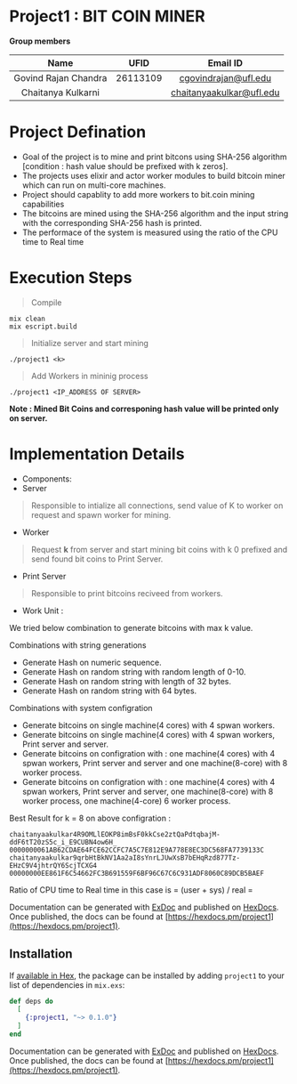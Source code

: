 # Project1 : BIT COIN MINER

**Group members**

| Name                 | UFID     | Email ID                 |
| :------------------: | :------: | :----------------------: |
| Govind Rajan Chandra | 26113109 | cgovindrajan@ufl.edu     |
| Chaitanya Kulkarni   |          | chaitanyaakulkar@ufl.edu |

# Project Defination

- Goal of the project is to mine and print bitcons using SHA-256 algorithm [condition : hash value should be prefixed with k zeros].
- The projects uses elixir and actor worker modules to build bitcoin miner which can run on multi-core machines.
- Project should capablity to add more workers  to bit.coin mining capabilities
- The bitcoins are mined using the SHA-256 algorithm and the input string with the corresponding SHA-256 hash is printed.
- The performace of the system is measured using the ratio of the CPU time to Real time

# Execution Steps

> Compile

```
mix clean
mix escript.build
```
 
> Initialize server and start mining 

``` 
./project1 <k>
```
  
> Add Workers in mininig process

``` 
./project1 <IP_ADDRESS OF SERVER>
```
 
 **Note : Mined Bit Coins and corresponing hash value will be printed only on server.**

# Implementation Details

- Components:
- Server
> Responsible to intialize all connections, send value of K to worker on request and spawn worker for mining.
- Worker
> Request **k** from server and start mining bit coins with k 0 prefixed and send found bit coins to Print Server.
- Print Server 
> Responsible to print bitcoins reciveed from workers.

- Work Unit :

We tried below combination to generate bitcoins with max k value.

Combinations with string generations
- Generate Hash on numeric sequence.
- Generate Hash on random string with random length of 0-10.
- Generate Hash on random string with length of 32 bytes.
- Generate Hash on random string with 64 bytes.

Combinations with system configration
- Generate bitcoins on single machine(4 cores) with 4 spwan workers.
- Generate bitcoins on single machine(4 cores) with 4 spwan workers, Print server and server.
- Generate bitcoins on configration with : one machine(4 cores) with 4 spwan workers, Print server and server and  one machine(8-core) with 8 worker process.
- Generate bitcoins on configration with : one machine(4 cores) with 4 spwan workers, Print server and server, one machine(8-core) with 8 worker process, one machine(4-core) 6 worker process.

Best Result for k = 8 on above configration :

``` Govinds-MacBook-Pro:bitcoin_miner cgovindrajan$ ./project1 8
chaitanyaakulkar4R9OMLlEOKP8imBsF0kkCse2ztQaPdtqbajM-ddF6tT20zS5c_i_E9CUBN4ow6H_	0000000061AB62CDAE64FCE62CCFC7A5C7E812E9A778E8EC3DC568FA7739133C
chaitanyaakulkar9qrbHtBkNV1Aa2aI8sYnrLJUwXsB7bEHqRzd877Tz-EHzC9V4jhtrQY6ScjTCXG4	00000000EE861F6C54662FC3B691559F6BF96C67C6C931ADF8060C89DCB5BAEF
```

Ratio of CPU time to Real time in this case is = (user + sys) / real = 

Documentation can be generated with [ExDoc](https://github.com/elixir-lang/ex_doc)
and published on [HexDocs](https://hexdocs.pm). Once published, the docs can
be found at [https://hexdocs.pm/project1](https://hexdocs.pm/project1).

## Installation

If [available in Hex](https://hex.pm/docs/publish), the package can be installed
by adding `project1` to your list of dependencies in `mix.exs`:

```elixir
def deps do
  [
    {:project1, "~> 0.1.0"}
  ]
end
```

Documentation can be generated with [ExDoc](https://github.com/elixir-lang/ex_doc)
and published on [HexDocs](https://hexdocs.pm). Once published, the docs can
be found at [https://hexdocs.pm/project1](https://hexdocs.pm/project1).


